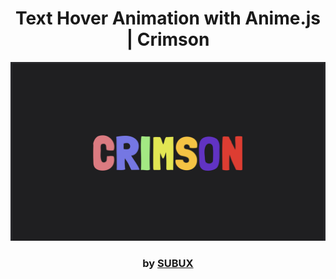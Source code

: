 <div align="center">

#  Text Hover Animation with Anime.js | Crimson

<img src="admin/base.png">

### by <a href="https://github.com/python019">SUBUX</a>

</div>